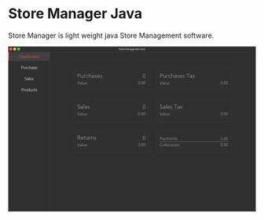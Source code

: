 # Store Manager Java
Store Manager is light weight java Store Management software.

![Screen Shot](https://github.com/captainAyan/accountant/blob/master/src/main/resource/image/screen-shot.png) 
